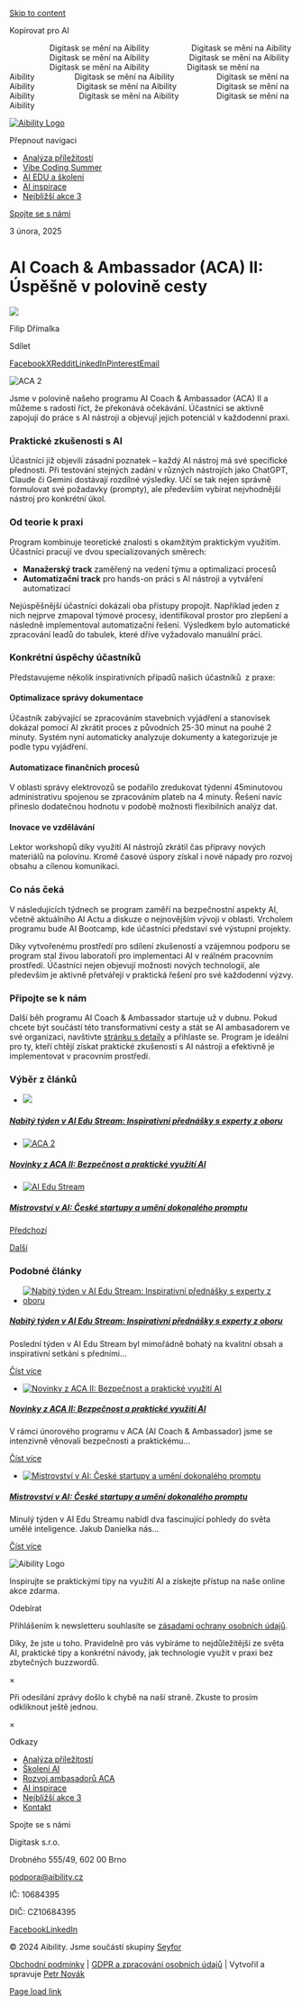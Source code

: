 [Skip to content](https://aibility.cz/ai-coach-ambassador-aca-ii-uspesne-v-polovine-cesty/#content)

Kopírovat pro AI

                  Digitask se mění na Aibility                   Digitask se mění na Aibility                   Digitask se mění na Aibility                  Digitask se mění na Aibility                    Digitask se mění na Aibility                 Digitask se mění na Aibility                  Digitask se mění na Aibility                   Digitask se mění na Aibility                   Digitask se mění na Aibility                  Digitask se mění na Aibility                    Digitask se mění na Aibility                 Digitask se mění na Aibility

[![Aibility Logo](<Base64-Image-Removed>)](https://aibility.cz/)

Přepnout navigaci

- [Analýza příležitostí](https://aibility.cz/analyza-digitalnich-prilezitosti/)
- [Vibe Coding Summer](https://aibility.cz/vibecodingsummer/)
- [AI EDU a školení](https://aibility.cz/skoleni/)
- [AI inspirace](https://aibility.cz/inspirace-a-ai/)
- [Nejbližší akce 3](https://aibility.cz/nejblizsi-ai-akce/)

[Spojte se s námi](https://aibility.cz/kontakt/)

3 února, 2025

# AI Coach & Ambassador (ACA) II: Úspěšně v polovině cesty

[![](<Base64-Image-Removed>)](https://aibility.cz/author/admin/)

Filip Dřímalka

Sdílet

[Facebook](https://www.facebook.com/sharer.php?u=https%3A%2F%2Faibility.cz%2Fai-coach-ambassador-aca-ii-uspesne-v-polovine-cesty%2F&t=AI%20Coach%20%26%23038%3B%20Ambassador%20%28ACA%29%20II%3A%20%C3%9Asp%C4%9B%C5%A1n%C4%9B%20v%20polovin%C4%9B%20cesty "Facebook")[X](https://x.com/intent/post?text=AI%20Coach%20%26%20Ambassador%20%28ACA%29%20II%3A%20%C3%9Asp%C4%9B%C5%A1n%C4%9B%20v%20polovin%C4%9B%20cesty&url=https%3A%2F%2Faibility.cz%2Fai-coach-ambassador-aca-ii-uspesne-v-polovine-cesty%2F "X")[Reddit](https://reddit.com/submit?url=https%3A%2F%2Faibility.cz%2Fai-coach-ambassador-aca-ii-uspesne-v-polovine-cesty%2F&title=AI%20Coach%20%26%23038%3B%20Ambassador%20%28ACA%29%20II%3A%20%C3%9Asp%C4%9B%C5%A1n%C4%9B%20v%20polovin%C4%9B%20cesty "Reddit")[LinkedIn](https://www.linkedin.com/shareArticle?mini=true&url=https%3A%2F%2Faibility.cz%2Fai-coach-ambassador-aca-ii-uspesne-v-polovine-cesty%2F&title=AI%20Coach%20%26%23038%3B%20Ambassador%20%28ACA%29%20II%3A%20%C3%9Asp%C4%9B%C5%A1n%C4%9B%20v%20polovin%C4%9B%20cesty&summary=Jsme%20v%20polovin%C4%9B%20na%C5%A1eho%20programu%20AI%20Coach%20%26amp%3B%20Ambassador%20%28ACA%29%20... "LinkedIn")[Pinterest](https://pinterest.com/pin/create/button/?url=https%3A%2F%2Faibility.cz%2Fai-coach-ambassador-aca-ii-uspesne-v-polovine-cesty%2F&description=Jsme%20v%20polovin%C4%9B%20na%C5%A1eho%20programu%20AI%20Coach%20%26amp%3B%20Ambassador%20%28ACA%29%20...&media= "Pinterest")[Email](mailto:?subject=AI%20Coach%20%26%23038%3B%20Ambassador%20%28ACA%29%20II%3A%20%C3%9Asp%C4%9B%C5%A1n%C4%9B%20v%20polovin%C4%9B%20cesty&body=https%3A%2F%2Faibility.cz%2Fai-coach-ambassador-aca-ii-uspesne-v-polovine-cesty%2F "Email")

![ACA 2](<Base64-Image-Removed>)

Jsme v polovině našeho programu AI Coach & Ambassador (ACA) II a můžeme s radostí říct, že překonává očekávání. Účastníci se aktivně zapojují do práce s AI nástroji a objevují jejich potenciál v každodenní praxi.

### **Praktické zkušenosti s AI**

Účastníci již objevili zásadní poznatek – každý AI nástroj má své specifické přednosti. Při testování stejných zadání v různých nástrojích jako ChatGPT, Claude či Gemini dostávají rozdílné výsledky. Učí se tak nejen správně formulovat své požadavky (prompty), ale především vybírat nejvhodnější nástroj pro konkrétní úkol.

### **Od teorie k praxi**

Program kombinuje teoretické znalosti s okamžitým praktickým využitím. Účastníci pracují ve dvou specializovaných směrech:

- **Manažerský track** zaměřený na vedení týmu a optimalizaci procesů
- **Automatizační track** pro hands-on práci s AI nástroji a vytváření automatizací

Nejúspěšnější účastníci dokázali oba přístupy propojit. Například jeden z nich nejprve zmapoval týmové procesy, identifikoval prostor pro zlepšení a následně implementoval automatizační řešení. Výsledkem bylo automatické zpracování leadů do tabulek, které dříve vyžadovalo manuální práci.

### **Konkrétní úspěchy účastníků**

Představujeme několik inspirativních případů našich účastníků  z praxe:

#### **Optimalizace správy dokumentace**

Účastník zabývající se zpracováním stavebních vyjádření a stanovisek dokázal pomocí AI zkrátit proces z původních 25-30 minut na pouhé 2 minuty. Systém nyní automaticky analyzuje dokumenty a kategorizuje je podle typu vyjádření.

#### **Automatizace finančních procesů**

V oblasti správy elektrovozů se podařilo zredukovat týdenní 45minutovou administrativu spojenou se zpracováním plateb na 4 minuty. Řešení navíc přineslo dodatečnou hodnotu v podobě možnosti flexibilních analýz dat.

#### **Inovace ve vzdělávání**

Lektor workshopů díky využití AI nástrojů zkrátil čas přípravy nových materiálů na polovinu. Kromě časové úspory získal i nové nápady pro rozvoj obsahu a cílenou komunikaci.

### **Co nás čeká**

V následujících týdnech se program zaměří na bezpečnostní aspekty AI, včetně aktuálního AI Actu a diskuze o nejnovějším vývoji v oblasti. Vrcholem programu bude AI Bootcamp, kde účastníci představí své výstupní projekty.

Díky vytvořenému prostředí pro sdílení zkušeností a vzájemnou podporu se program stal živou laboratoří pro implementaci AI v reálném pracovním prostředí. Účastníci nejen objevují možnosti nových technologií, ale především je aktivně přetvářejí v praktická řešení pro své každodenní výzvy.

### **Připojte se k nám**

Další běh programu AI Coach & Ambassador startuje už v dubnu. Pokud chcete být součástí této transformativní cesty a stát se AI ambasadorem ve své organizaci, navštivte [stránku s detaily](https://aibility.cz/sluzby/ai-coach-and-ambassador-program/) a přihlaste se. Program je ideální pro ty, kteří chtějí získat praktické zkušenosti s AI nástroji a efektivně je implementovat v pracovním prostředí.

### Výběr z článků

- [![](<Base64-Image-Removed>)](https://aibility.cz/nabity-tyden-v-ai-edu-stream-inspirativni-prednasky-s-experty-z-oboru/)





##### [Nabitý týden v AI Edu Stream: Inspirativní přednášky s experty z oboru](https://aibility.cz/nabity-tyden-v-ai-edu-stream-inspirativni-prednasky-s-experty-z-oboru/)

- [![ACA 2](<Base64-Image-Removed>)](https://aibility.cz/novinky-z-aca-ii-bezpecnost-a-prakticke-vyuziti-ai/)





##### [Novinky z ACA II: Bezpečnost a praktické využití AI](https://aibility.cz/novinky-z-aca-ii-bezpecnost-a-prakticke-vyuziti-ai/)

- [![AI Edu Stream](<Base64-Image-Removed>)](https://aibility.cz/mistrovstvi-v-ai-ceske-startupy-a-umeni-dokonaleho-promptu/)





##### [Mistrovství v AI: České startupy a umění dokonalého promptu](https://aibility.cz/mistrovstvi-v-ai-ceske-startupy-a-umeni-dokonaleho-promptu/)


[Předchozí](https://aibility.cz/prvni-mesic-ai-edu-stream-ohlednuti-za-uspesnym-startem/)

[Další](https://aibility.cz/mistrovstvi-v-ai-ceske-startupy-a-umeni-dokonaleho-promptu/)

### Podobné články

- [![Nabitý týden v AI Edu Stream: Inspirativní přednášky s experty z oboru](<Base64-Image-Removed>)](https://aibility.cz/nabity-tyden-v-ai-edu-stream-inspirativni-prednasky-s-experty-z-oboru/)





##### [Nabitý týden v AI Edu Stream: Inspirativní přednášky s experty z oboru](https://aibility.cz/nabity-tyden-v-ai-edu-stream-inspirativni-prednasky-s-experty-z-oboru/)







Poslední týden v AI Edu Stream byl mimořádně bohatý na kvalitní obsah a inspirativní setkání s předními...













[Číst více](https://aibility.cz/nabity-tyden-v-ai-edu-stream-inspirativni-prednasky-s-experty-z-oboru/)

- [![Novinky z ACA II: Bezpečnost a praktické využití AI](<Base64-Image-Removed>)](https://aibility.cz/novinky-z-aca-ii-bezpecnost-a-prakticke-vyuziti-ai/)





##### [Novinky z ACA II: Bezpečnost a praktické využití AI](https://aibility.cz/novinky-z-aca-ii-bezpecnost-a-prakticke-vyuziti-ai/)







V rámci únorového programu v ACA (AI Coach & Ambassador) jsme se intenzivně věnovali bezpečnosti a praktickému...













[Číst více](https://aibility.cz/novinky-z-aca-ii-bezpecnost-a-prakticke-vyuziti-ai/)

- [![Mistrovství v AI: České startupy a umění dokonalého promptu](<Base64-Image-Removed>)](https://aibility.cz/mistrovstvi-v-ai-ceske-startupy-a-umeni-dokonaleho-promptu/)





##### [Mistrovství v AI: České startupy a umění dokonalého promptu](https://aibility.cz/mistrovstvi-v-ai-ceske-startupy-a-umeni-dokonaleho-promptu/)







Minulý týden v AI Edu Streamu nabídl dva fascinující pohledy do světa umělé inteligence. Jakub Danielka nás...













[Číst více](https://aibility.cz/mistrovstvi-v-ai-ceske-startupy-a-umeni-dokonaleho-promptu/)


![Aibility Logo](<Base64-Image-Removed>)

Inspirujte se praktickými tipy na využití AI a získejte přístup na naše online akce zdarma.

Odebírat

Přihlášením k newsletteru souhlasíte se [zásadami ochrany osobních údajů](https://aibility.org/gdpr/).

Díky, že jste u toho. Pravidelně pro vás vybíráme to nejdůležitější ze světa AI, praktické tipy a konkrétní návody, jak technologie využít v praxi bez zbytečných buzzwordů.

×

Při odesílání zprávy došlo k chybě na naší straně. Zkuste to prosím odkliknout ještě jednou.

×

Odkazy

- [Analýza příležitostí](https://aibility.cz/analyza-digitalnich-prilezitosti/)
- [Školení AI](https://aibility.cz/skoleni/)
- [Rozvoj ambasadorů ACA](https://aibility.cz/ai-coach-and-ambassador-program/)
- [AI inspirace](https://aibility.cz/inspirace-a-ai/)
- [Nejbližší akce 3](https://aibility.cz/nejblizsi-ai-akce/)
- [Kontakt](https://aibility.cz/kontakt/)

Spojte se s námi

Digitask s.r.o.

Drobného 555/49, 602 00 Brno

podpora@aibility.cz

IČ: 10684395

DIČ: CZ10684395

[Facebook](https://www.facebook.com/aibilityorg "Facebook")[LinkedIn](https://www.linkedin.com/company/digitask-cz-sk/ "LinkedIn")

© 2024 Aibility. Jsme součástí skupiny [Seyfor](https://www.seyfor.com/)

[Obchodní podmínky](https://aibility.cz/obchodni-podminky/) \| [GDPR a zpracování osobních údajů](https://aibility.cz/gdpr/) \| Vytvořil a spravuje [Petr Novák](https://petrnovak.com/)

 [Page load link](https://aibility.cz/ai-coach-ambassador-aca-ii-uspesne-v-polovine-cesty/#)